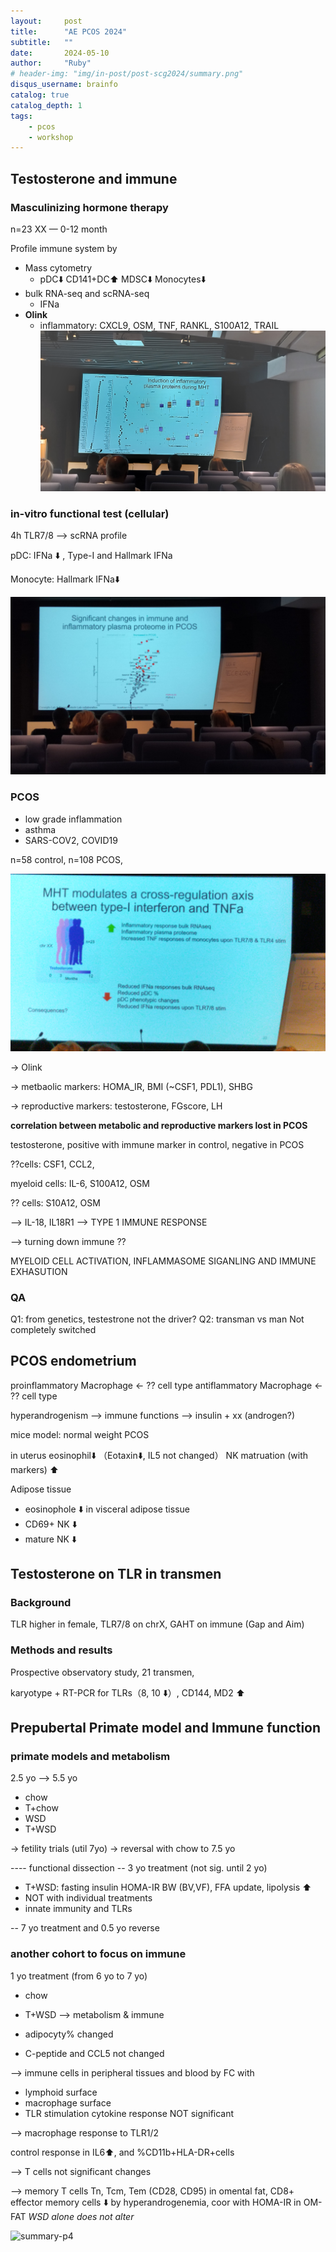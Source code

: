 ```yaml
---
layout:     post
title:      "AE PCOS 2024"
subtitle:   ""
date:       2024-05-10
author:     "Ruby"
# header-img: "img/in-post/post-scg2024/summary.png"
disqus_username: brainfo
catalog: true
catalog_depth: 1
tags:
    - pcos
    - workshop
---
```


## Testosterone and immune

### Masculinizing hormone therapy

n=23  XX — 0-12 month

Profile immune system by

- Mass cytometry
  - pDC⬇️ CD141+DC⬆️ MDSC⬇️ Monocytes⬇️
- bulk RNA-seq and scRNA-seq
  - IFNa
- **Olink**
  - inflammatory: CXCL9, OSM, TNF, RANKL, S100A12, TRAIL
    ![p11](/img/in-post/post-aepcos/p11.png)

### in-vitro functional test (cellular)

4h TLR7/8 —> scRNA profile

pDC: IFNa ⬇️ , Type-I and Hallmark IFNa

Monocyte: Hallmark IFNa⬇️

![p12](/img/in-post/post-aepcos/p12.png)

### PCOS

- low grade inflammation
- asthma
- SARS-COV2, COVID19

n=58 control, n=108 PCOS, 

![p13](/img/in-post/post-aepcos/p13.png)

→ Olink

→ metbaolic markers: HOMA_IR, BMI (~CSF1, PDL1), SHBG

→ reproductive markers: testosterone, FGscore, LH

**correlation between metabolic and reproductive markers lost in PCOS**

testosterone, positive with immune marker in control, negative in PCOS

??cells: CSF1, CCL2, 

myeloid cells: IL-6, S100A12, OSM

?? cells: S10A12, OSM

—> IL-18, IL18R1 —> TYPE 1 IMMUNE RESPONSE

—> turning down immune ??

MYELOID CELL ACTIVATION, INFLAMMASOME SIGANLING AND IMMUNE EXHASUTION

### QA

Q1: from genetics, testestrone not the driver?
Q2: transman vs man
    Not completely switched

## PCOS endometrium

proinflammatory Macrophage <- ?? cell type
antiflammatory Macrophage <- ?? cell type

hyperandrogenism --> immune functions --> insulin + xx (androgen?)

mice model: normal weight PCOS

in uterus eosinophil⬇️ （Eotaxin⬇️, IL5 not changed）
NK matruation (with markers) ⬆️

Adipose tissue

- eosinophole ⬇️ in visceral adipose tissue
- CD69+ NK ⬇️
- mature NK ⬇️

## Testosterone on TLR in transmen

### Background

TLR higher in female, TLR7/8 on chrX, GAHT on immune (Gap and Aim)

### Methods and results

Prospective observatory study, 21 transmen,

karyotype + RT-PCR for TLRs（8, 10 ⬇️）, CD144, MD2 ⬆️

## Prepubertal Primate model and Immune function

### primate models and metabolism

2.5 yo --> 5.5 yo

- chow
- T+chow
- WSD
- T+WSD

-> fetility trials (util 7yo)
-> reversal with chow to 7.5 yo

---- functional dissection
-- 3 yo treatment (not sig. until 2 yo)

- T+WSD: fasting insulin HOMA-IR BW (BV,VF), FFA update, lipolysis ⬆️ 
- NOT with individual treatments
- innate immunity and TLRs
  
-- 7 yo treatment and 0.5 yo reverse

### another cohort to focus on immune

1 yo treatment (from 6 yo to 7 yo)

- chow
- T+WSD
--> metabolism & immune

- adipocyty% changed
- C-peptide and CCL5 not changed

--> immune cells in peripheral tissues and blood by FC with

- lymphoid surface
- macrophage surface
- TLR stimulation cytokine response
NOT significant

--> macrophage response to TLR1/2

control response in IL6⬆️, and %CD11b+HLA-DR+cells

--> T cells
not significant changes

--> memory T cells
Tn, Tcm, Tem (CD28, CD95)
in omental fat, CD8+ effector memory cells ⬇️ by hyperandrogenemia, coor with HOMA-IR in OM-FAT
*WSD alone does not alter*

![summary-p4](p4.png)